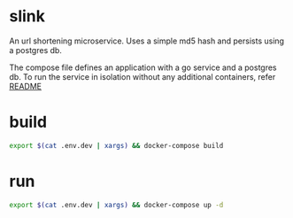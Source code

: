 # slink

An url shortening microservice. Uses a simple md5 hash and persists using a postgres db.

The compose file defines an application with a go service and a postgres db. To run the service in isolation without any additional containers, refer [README](slink/README.md)

# build

```bash
export $(cat .env.dev | xargs) && docker-compose build
```

# run

```bash
export $(cat .env.dev | xargs) && docker-compose up -d
```
